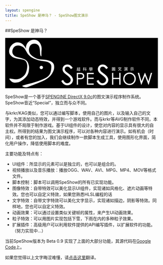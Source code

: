 ```yaml
---
layout: spengine
title: SpeShow 是神马？ - SpeShow图文演示 
---
```


##SpeShow 是神马？
                    
![SpeShow](/images/Logo_SpeShow_Long_128.jpg)
                    
SpeShow是一个基于[SPENGINE DirectX 9.0c](spengine.html)的图文演示程序制作系统。SpeShow音近“Special”，独立而与众不同。

与krkr/KAG类似，您可以通过编写脚本，使用自己的图片，以及输入自己的文字，为其添加动态特效，并得到一个游戏软件。而与krkr等AVG制作软件不同，本软件并不局限于制作游戏。基于UI组件的设计，使您对内容的显示具有很大的自主权。所得到的结果为图文演示程序，可以对各种内容进行演示。如有机会（时间），或者有您的加入，我们会继续制作一款脚本生成工具，使用图形化界面，简化用户操作，降低使用脚本的难度。

主要功能及特点有：

 - UI组件：所显示的元素可以是独立的，也可以是组合的。
 - 视频播放以及音乐播放：播放OGG、WAV、AVI、MPG、MP4、MOV等格式文件。
 - 脚本控制：脚本可以调用SpeShow的所有已实现功能。
 - 图像特效：自带特效可以美化显示UI组件，实现诸如风格化、遮片动画等特效。您也可以自定义特效，如果您熟悉HLSL编程的话
 - 文字特效：自带文字特效可以美化文字显示，实现诸如描边，阴影等特效。同样地，您也可以自定义特效。
 - 动画效果：可以通过设置类似关键帧的属性，来产生UI动画效果。
 - 粒子特效：可以用图片实现包括下雪，下雨在内的多种粒子效果。
 - 扩展插件：高级用户可以利用软件提供的API编写插件，以扩展软件的功能。（努力实现中...）

当前SpeShow版本为 Beta 0.9 实现了上面的大部分功能，其源代码在[Google Code](https://code.google.com/p/spengine/)上。
                    
如果您觉得以上文字晦涩难懂，请[点击这里](index.html)翻译。
